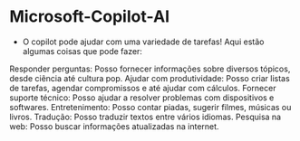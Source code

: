 # Microsoft-Copilot-AI

- O copilot pode ajudar com uma variedade de tarefas! Aqui estão algumas coisas que pode fazer:

Responder perguntas: Posso fornecer informações sobre diversos tópicos, desde ciência até cultura pop.
Ajudar com produtividade: Posso criar listas de tarefas, agendar compromissos e até ajudar com cálculos.
Fornecer suporte técnico: Posso ajudar a resolver problemas com dispositivos e softwares.
Entretenimento: Posso contar piadas, sugerir filmes, músicas ou livros.
Tradução: Posso traduzir textos entre vários idiomas.
Pesquisa na web: Posso buscar informações atualizadas na internet.
